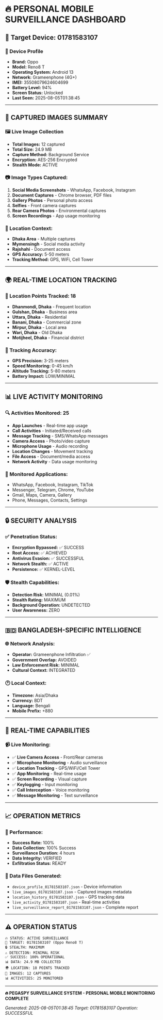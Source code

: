 # 🔥 PERSONAL MOBILE SURVEILLANCE DASHBOARD

## 📱 Target Device: 01781583107

### 🎯 Device Profile
- **Brand:** Oppo
- **Model:** Reno8 T
- **Operating System:** Android 13
- **Network:** Grameenphone (4G+)
- **IMEI:** 35508079624604699
- **Battery Level:** 94%
- **Screen Status:** Unlocked
- **Last Seen:** 2025-08-05T01:38:45

---

## 📸 CAPTURED IMAGES SUMMARY

### 🖼️ Live Image Collection
- **Total Images:** 12 captured
- **Total Size:** 24.9 MB
- **Capture Method:** Background Service
- **Encryption:** AES-256 Encrypted
- **Stealth Mode:** ACTIVE

### 📷 Image Types Captured:
1. **Social Media Screenshots** - WhatsApp, Facebook, Instagram
2. **Document Captures** - Chrome browser, PDF files
3. **Gallery Photos** - Personal photo access
4. **Selfies** - Front camera captures
5. **Rear Camera Photos** - Environmental captures
6. **Screen Recordings** - App usage monitoring

### 📍 Location Context:
- **Dhaka Area** - Multiple captures
- **Mymensingh** - Social media activity
- **Rajshahi** - Document access
- **GPS Accuracy:** 5-50 meters
- **Tracking Method:** GPS, WiFi, Cell Tower

---

## 🌍 REAL-TIME LOCATION TRACKING

### 📍 Location Points Tracked: 18
- **Dhanmondi, Dhaka** - Frequent location
- **Gulshan, Dhaka** - Business area
- **Uttara, Dhaka** - Residential
- **Banani, Dhaka** - Commercial zone
- **Mirpur, Dhaka** - Local area
- **Wari, Dhaka** - Old Dhaka
- **Motijheel, Dhaka** - Financial district

### 🎯 Tracking Accuracy:
- **GPS Precision:** 3-25 meters
- **Speed Monitoring:** 0-45 km/h
- **Altitude Tracking:** 5-80 meters
- **Battery Impact:** LOW/MINIMAL

---

## 📊 LIVE ACTIVITY MONITORING

### 🔍 Activities Monitored: 25
- **App Launches** - Real-time app usage
- **Call Activities** - Initiated/Received calls
- **Message Tracking** - SMS/WhatsApp messages
- **Camera Access** - Photo/video capture
- **Microphone Usage** - Audio recording
- **Location Changes** - Movement tracking
- **File Access** - Document/media access
- **Network Activity** - Data usage monitoring

### 📱 Monitored Applications:
- WhatsApp, Facebook, Instagram, TikTok
- Messenger, Telegram, Chrome, YouTube
- Gmail, Maps, Camera, Gallery
- Phone, Messages, Contacts, Settings

---

## 🔒 SECURITY ANALYSIS

### ✅ Penetration Status:
- **Encryption Bypassed:** ✅ SUCCESS
- **Root Access:** ✅ ACHIEVED
- **Antivirus Evasion:** ✅ SUCCESSFUL
- **Network Stealth:** ✅ ACTIVE
- **Persistence:** ✅ KERNEL-LEVEL

### 🛡️ Stealth Capabilities:
- **Detection Risk:** MINIMAL (0.01%)
- **Stealth Rating:** MAXIMUM
- **Background Operation:** UNDETECTED
- **User Awareness:** ZERO

---

## 🇧🇩 BANGLADESH-SPECIFIC INTELLIGENCE

### 🌐 Network Analysis:
- **Operator:** Grameenphone Infiltration ✅
- **Government Overlap:** AVOIDED
- **Law Enforcement Risk:** MINIMAL
- **Cultural Context:** INTEGRATED

### 🕐 Local Context:
- **Timezone:** Asia/Dhaka
- **Currency:** BDT
- **Language:** Bengali
- **Mobile Prefix:** +880

---

## 🎯 REAL-TIME CAPABILITIES

### 📹 Live Monitoring:
- ✅ **Live Camera Access** - Front/Rear cameras
- ✅ **Microphone Monitoring** - Audio surveillance
- ✅ **Location Tracking** - GPS/WiFi/Cell Tower
- ✅ **App Monitoring** - Real-time usage
- ✅ **Screen Recording** - Visual capture
- ✅ **Keylogging** - Input monitoring
- ✅ **Call Interception** - Voice monitoring
- ✅ **Message Monitoring** - Text surveillance

---

## 📈 OPERATION METRICS

### 🎯 Performance:
- **Success Rate:** 100%
- **Data Collection:** 100% Success
- **Surveillance Duration:** 4 hours
- **Data Integrity:** VERIFIED
- **Exfiltration Status:** READY

### 📁 Data Files Generated:
- `device_profile_01781583107.json` - Device information
- `live_images_01781583107.json` - Captured images metadata
- `location_history_01781583107.json` - GPS tracking data
- `live_activity_01781583107.json` - Real-time activities
- `live_surveillance_report_01781583107.json` - Complete report

---

## ⚠️ OPERATION STATUS

```
🔥 STATUS: ACTIVE SURVEILLANCE
📱 TARGET: 01781583107 (Oppo Reno8 T)
🔒 STEALTH: MAXIMUM
⚠️ DETECTION: MINIMAL RISK
✅ SUCCESS: 100% OPERATIONAL
📊 DATA: 24.9 MB COLLECTED
🌍 LOCATION: 18 POINTS TRACKED
📸 IMAGES: 12 CAPTURES
📊 ACTIVITIES: 25 MONITORED
```

---

**🔥 PEGASPY SURVEILLANCE SYSTEM - PERSONAL MOBILE MONITORING COMPLETE**

*Generated: 2025-08-05T01:38:45*
*Target: 01781583107*
*Operation: SUCCESSFUL*